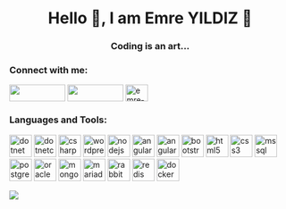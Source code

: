<h1 align="center" dir="auto">Hello 👋, I am Emre YILDIZ 💫</h1>
<h3 align="center" dir="auto">Coding is an art...</h3>

<h3 align="left" dir="auto">Connect with me:</h3>
<p align="left" dir="auto">
<a href="mailto:e.yildiz162@gmail.com" rel="nofollow"><img align="center" src="https://img.shields.io/badge/Gmail-D14836?style=for-the-badge&logo=gmail&logoColor=white" height="30" width="100" style="max-width: 100%;"></a>
<a href="https://wa.me/4917632444021" rel="nofollow"><img align="center" src="https://img.shields.io/badge/WhatsApp-25D366?style=for-the-badge&logo=whatsapp&logoColor=white" height="30" width="100" style="max-width: 100%;"></a>
<a href="https://linkedin.com/in/emre-yildiz-00091a141/" rel="nofollow"><img align="center" src="https://raw.githubusercontent.com/rahuldkjain/github-profile-readme-generator/master/src/images/icons/Social/linked-in-alt.svg" alt="emre-yildiz-00091a141/" height="30" width="40" style="max-width: 100%;"></a>
</p>

<h3 align="left" dir="auto">Languages and Tools:</h3>
<p align="left" dir="auto"> 
<a href="https://dotnet.microsoft.com/" rel="nofollow"> <img src="https://cdn.jsdelivr.net/gh/devicons/devicon@latest/icons/dot-net/dot-net-original-wordmark.svg" alt="dotnet" width="40" height="40" style="max-width: 100%;"></a> 
<a href="https://dotnet.microsoft.com/" rel="nofollow"> <img src="https://cdn.jsdelivr.net/gh/devicons/devicon@latest/icons/dotnetcore/dotnetcore-original.svg" alt="dotnetcore" width="40" height="40" style="max-width: 100%;"></a>
<a href="https://www.w3schools.com/cs/" rel="nofollow"> <img <img src="https://cdn.jsdelivr.net/gh/devicons/devicon@latest/icons/csharp/csharp-original.svg" alt="csharp" width="40" height="40" style="max-width: 100%;"></a>
<a href="https://wordpress.com/" rel="nofollow"> <img <img src="https://cdn.jsdelivr.net/gh/devicons/devicon@latest/icons/wordpress/wordpress-original.svg" alt="wordpress" width="40" height="40" style="max-width: 100%;"></a>
<a href="https://nodejs.org/en" rel="nofollow"> <img src="https://cdn.jsdelivr.net/gh/devicons/devicon@latest/icons/nodejs/nodejs-original-wordmark.svg" alt="nodejs" width="40" height="40" style="max-width: 100%;"></a>
<a href="https://angular.io" rel="nofollow"> <img src="https://cdn.jsdelivr.net/gh/devicons/devicon@latest/icons/angular/angular-original.svg" alt="angular" width="40" height="40" style="max-width: 100%;"></a>
<a href="https://material.angular.io/" rel="nofollow"> <img src="https://cdn.jsdelivr.net/gh/devicons/devicon@latest/icons/angularmaterial/angularmaterial-original.svg" alt="angularmaterial" width="40" height="40" style="max-width: 100%;"></a>
<a href="https://getbootstrap.com" rel="nofollow"> <img src="https://cdn.jsdelivr.net/gh/devicons/devicon@latest/icons/bootstrap/bootstrap-original-wordmark.svg" alt="bootstrap" width="40" height="40" style="max-width: 100%;"></a> 
<a href="https://www.w3schools.com/html/default.asp" rel="nofollow"> <img src="https://cdn.jsdelivr.net/gh/devicons/devicon@latest/icons/html5/html5-original-wordmark.svg" alt="html5" width="40" height="40" style="max-width: 100%;"></a>
<a href="https://www.w3schools.com/css/default.asp" rel="nofollow"> <img src="https://cdn.jsdelivr.net/gh/devicons/devicon@latest/icons/css3/css3-original-wordmark.svg" alt="css3" width="40" height="40" style="max-width: 100%;"></a>
<a href="https://www.microsoft.com/en-us/sql-server" rel="nofollow"> <img src="https://cdn.jsdelivr.net/gh/devicons/devicon@latest/icons/microsoftsqlserver/microsoftsqlserver-original-wordmark.svg" alt="mssql" width="40" height="40" style="max-width: 100%;"></a>
<a href="https://www.postgresql.org" rel="nofollow"> <img src="https://cdn.jsdelivr.net/gh/devicons/devicon@latest/icons/postgresql/postgresql-original-wordmark.svg" alt="postgresql" width="40" height="40" style="max-width: 100%;"></a>
<a href="https://www.oracle.com/" rel="nofollow"> <img src="https://cdn.jsdelivr.net/gh/devicons/devicon@latest/icons/oracle/oracle-original.svg" alt="oracle" width="40" height="40" style="max-width: 100%;"></a>
<a href="https://www.mongodb.com/" rel="nofollow"> <img src="https://cdn.jsdelivr.net/gh/devicons/devicon@latest/icons/mongodb/mongodb-original-wordmark.svg" alt="mongodb" width="40" height="40" style="max-width: 100%;"></a>
<a href="https://mariadb.org/" rel="nofollow"> <img src="https://cdn.jsdelivr.net/gh/devicons/devicon@latest/icons/mariadb/mariadb-original-wordmark.svg" alt="mariadb" width="40" height="40" style="max-width: 100%;"></a>
<a href="https://www.rabbitmq.com/" rel="nofollow"> <img src="https://cdn.jsdelivr.net/gh/devicons/devicon@latest/icons/rabbitmq/rabbitmq-original.svg" alt="rabbitmq" width="40" height="40" style="max-width: 100%;"></a>
<a href="https://redis.io" rel="nofollow"> <img src="https://cdn.jsdelivr.net/gh/devicons/devicon@latest/icons/redis/redis-original-wordmark.svg" alt="redis" width="40" height="40" style="max-width: 100%;"></a>
<a href="https://www.docker.com/" rel="nofollow"> <img src="https://cdn.jsdelivr.net/gh/devicons/devicon@latest/icons/docker/docker-original-wordmark.svg" alt="docker" width="40" height="40" style="max-width: 100%;"></a>
</p>

<img align="left" src="https://github-readme-stats.vercel.app/api/top-langs/?username=ankars36&layout=compact"/>




